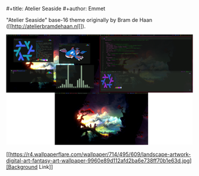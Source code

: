 #+title: Atelier Seaside
#+author: Emmet

"Atelier Seaside" base-16 theme originally by Bram de Haan ([[http://atelierbramdehaan.nl]]).

![preview](https://raw.githubusercontent.com/librephoenix/nixos-config-screenshots/main/xmonad/atelier-seaside.png)

[[https://r4.wallpaperflare.com/wallpaper/714/495/609/landscape-artwork-digital-art-fantasy-art-wallpaper-9960e89d112afd2ba6e738ff70b1e63d.jpg][Background Link]]
